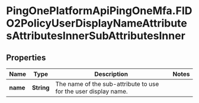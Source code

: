 # PingOnePlatformApiPingOneMfa.FIDO2PolicyUserDisplayNameAttributesAttributesInnerSubAttributesInner

## Properties

Name | Type | Description | Notes
------------ | ------------- | ------------- | -------------
**name** | **String** | The name of the sub-attribute to use for the user display name. | 


